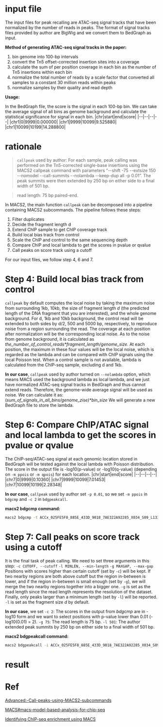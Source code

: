 # input file
The input files for peak recalling are ATAC-seq signal tracks that have been normalized by the number of reads in peaks. The format of signal tracks files provided by author are BigWig and we convert them to BedGraph as input.

**Method of generating ATAC-seq signal tracks in the paper:**
 1. bin genome into 100-bp intervals
 2. convert the Tn5 offset-corrected insertion sites into a coverage
 3. calculate the sum of per position coverage in each bin as the number of Tn5 insertions within each bin
 4. normalize the total number of reads by a scale factor that converted all samples to a constant 30 million reads within peaks
 5. normalize samples by their quality and read depth

**Usage:**

In the BedGraph file, the score is the signal in each 100-bp bin. We can take the average signal of all bins as genome background and calculate the statistical significance for signal in each bin.
|chr|start|end|score|
|--|--|--|--|
|chr1|0|9999|0.000000|
|chr1|9999|10099|9.525880|
|chr1|10099|10199|14.288800|
# rationale
> `callpeak` used by author: For each sample, peak calling was performed on the Tn5-corrected single-base insertions using the MACS2 callpeak command with parameters “--shift -75 --extsize 150 --nomodel --call-summits --nolambda --keep-dup all -p 0.01”. The peak summits were then extended by 250 bp on either side to a final width of 501 bp.

> read length: 75 bp paired-end.

In MACS2, the main function `callpeak` can be decomposed into a pipeline containing MACS2 subcommands. The pipeline follows these steps: 
1. Filter duplicates
2. Decide the fragment length d
3. Extend ChIP sample to get ChIP coverage track
4. Build local bias track from control
5. Scale the ChIP and control to the same sequencing depth
6. Compare ChIP and local lambda to get the scores in pvalue or qvalue
7. Call peaks on score track using a cutoff

For our input files, we follow step 4, 6 and 7.
# Step 4: Build local bias track from control
`callpeak` by default computes the local noise by taking the maximum noise from surrounding 1kb, 10kb, the size of fragment length _d_ (the predicted length of the DNA fragment that you are interested), and the whole genome background. For d, 1kb and 10kb background, the control read will be extended to both sides by d/2, 500 and 5000 bp, respectively, to reproduce noise from a region surrounding the read. The coverage at each position after normalization will be the corresponding local noise. As to the noise from genome background, it is calculated as _the_number_of_control_reads*fragment_length/genome_size_. At each position, the maximum in these four values will be the local noise, which is regarded as the lambda and can be compared with ChIP signals using the local Poisson test. When a control sample is not available, lambda is calculated from the ChIP-seq sample, excluding d and 1kb.

**In our case**, `callpeak` used by author turned on `--nolambda` option, which means MACS used the background lambda as local lambda, and we just have normalized ATAC-seq signal tracks in BedGraph and thus cannot extend reads. Therefore, the genome-wide average signal will be used as noise. We can calculate it as:
(_sum_of_signals_in_all_bins/genome_zise)*bin_size_
We will generate a new BedGraph file to store the lambda.

# Step 6: Compare ChIP/ATAC signal and local lambda to get the scores in pvalue or qvalue
The ChIP-seq/ATAC-seq signal at each genomic location stored in BedGraph will be tested against the local lambda with Poisson distribution. The score in the output file is -log10(p-value) or -log10(q-value) (depending on `-m ppois` or `-m qpois`) for each location.
|chr|start|end|score|
|--|--|--|--|
|chr7|0|9999|0.10360|
|chr7|9999|10099|7.01453|
|chr7|10099|10199|2.28348|

**In our case**, `callpeak` used by author set `-p 0.01`, so we set `-m ppois` in `bdgcmp` and `-c 2` in `bdgpeakcall`.

**macs2 bdgcmp command:**
```bash
macs2 bdgcmp -t ACCx_025FE5F8_885E_433D_9018_7AE322A92285_X034_S09_L133_B1_T1_PMRG.insertions.bg -c lambda.bdg -m ppois -o ACCx_025FE5F8_885E_433D_9018_7AE322A92285_X034_S09_L133_B1_T1_PMRG.insertions.pvalue.bdg
```
# Step 7: Call peaks on score track using a cutoff
It is the final task of peak calling. We need to set three arguments in this step:
`-c CUTOFF, --cutoff`
`-l MINLEN, --min-length`
`-g MAXGAP, --max-gap`
Positions with scores higher than certain cutoff (set by `-c`) will be kept. If two nearby regions are both above cutoff but the region in-between is lower, and if the region in-between is small enough (set by `-g`), we will merge the two nearby regions together into a bigger one. `-g` is set as the read length since the read length represents the resolution of the dataset. Finally, only peaks larger than a minimum length (set by `-l`) will be reported. `-l` is set as the fragment size _d_ by default. 

**In our case**, we set 
`-c 2`: The scores in the output from _bdgcmp_ are in -log10 form and we want to select positions with p-value lower than 0.01 (-log10(0.01) = 2).
`-g 75`: The read length is 75 bp.
`-l 501`: The author extended peak summits by 250 bp on either side to a final width of 501 bp.

**macs2 bdgpeakcall command:**
```bash
macs2 bdgpeakcall -i ACCx_025FE5F8_885E_433D_9018_7AE322A92285_X034_S09_L133_B1_T1_PMRG.insertions.pvalue.bdg -c 2 -l 501 -g 75 -o ACCx_025FE5F8_885E_433D_9018_7AE322A92285_X034_S09_L133_B1_T1_PMRG.insertions.peaks.p001.bed
```
# result
# Ref
[Advanced:-Call-peaks-using-MACS2-subcommands](https://github.com/macs3-project/MACS/wiki/Advanced:-Call-peaks-using-MACS2-subcommands)

[MACS#macs-model-based-analysis-for-chip-seq](https://github.com/macs3-project/MACS#macs-model-based-analysis-for-chip-seq)

[Identifying ChIP-seq enrichment using MACS](https://www.nature.com/articles/nprot.2012.101)

<!--stackedit_data:
eyJoaXN0b3J5IjpbLTQ3MDc2MzkzMSwtMTY1Mzg1MzkyOSwtMT
YyMzIzNzYwMCwtMTkzNzc3ODc1NywtNDQ4NDEyMjE5LDY1NTQ4
MjAzOCwtMTk5MjUyODYxMiwxMDk3OTQ0MzgwLDE3NDU4NjU3Nj
YsLTE5MjI1Mzk5NjEsMTk3Njg2OTc3MiwtNjE5NTk4NDU2LC0x
NDcwODg2MTEwLDEzNTUzOTM3NTksMjAzNzgxMjU2OCwtNzU4Mj
gxODQ5LC01NzkzNDU2MDMsMTA3Mjg2OTczOSwtMjQyODcxNTA2
LC0xMTg3NTg0MDMzXX0=
-->